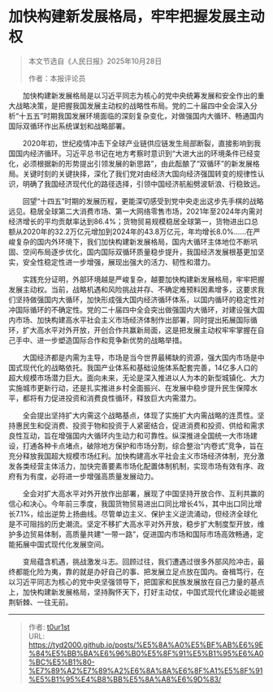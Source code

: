 # 加快构建新发展格局，牢牢把握发展主动权


> 本文节选自《人民日报》2025年10月28日
>
> 作者：本报评论员

　　加快构建新发展格局是以习近平同志为核心的党中央统筹发展和安全作出的重大战略决策，是把握我国发展主动权的战略性布局。党的二十届四中全会深入分析“十五五”时期我国发展环境面临的深刻复杂变化，对做强国内大循环、畅通国内国际双循环作出系统谋划和战略部署。

　　2020年初，世纪疫情冲击下全球产业链供应链发生局部断裂，直接影响到我国国内经济循环。习近平总书记在地方考察时意识到“大进大出的环境条件已经变化，必须根据新的形势提出引领发展的新思路”，由此酝酿了“双循环”的新发展格局。关键时刻的关键抉择，深化了我们党对由经济大国向经济强国转变的规律性认识，明确了我国经济现代化的路径选择，引领中国经济航船劈波斩浪、行稳致远。

　　回望“十四五”时期的发展历程，更能深切感受到党中央走出这步先手棋的战略远见。稳居全球第二大消费市场、第一大网络零售市场，2021年至2024年内需对经济增长的平均贡献率达到86.4%；货物贸易规模稳居全球第一，货物进出口总额从2020年的32.2万亿元增加到2024年的43.8万亿元，年均增长8.0%……在严峻复杂的国内外环境下，我们加快构建新发展格局，国内大循环主体地位不断巩固、空间布局逐步优化，国内国际双循环质量稳步提升，我国经济发展根基更加坚实，安全性稳定性进一步增强，展现出强大的活力、韧性和潜力。

　　实践充分证明，外部环境越是严峻复杂，越要加快构建新发展格局，牢牢把握发展主动权。当前，战略机遇和风险挑战并存、不确定难预料因素增多，这要求我们坚持做强国内大循环，加快形成强大国内经济循环体系，以国内循环的稳定性对冲国际循环的不确定性。党的二十届四中全会突出做强国内大循环，对建设强大国内市场、加快构建高水平社会主义市场经济体制作出部署，同时提出拓展国际循环，扩大高水平对外开放，开创合作共赢新局面，这是把发展主动权牢牢掌握在自己手中、进一步塑造国际合作和竞争新优势的战略举措。

　　大国经济都是内需为主导，市场是当今世界最稀缺的资源，强大国内市场是中国式现代化的战略依托。我国产业体系和基础设施体系配套完善，14亿多人口的超大规模市场潜力巨大。面向未来，无论是深入推进以人为本的新型城镇化、大力实施城市更新行动，还是扎实推进乡村全面振兴、在发展中稳步提升民生保障水平，都将有力促进投资和消费良性循环，释放巨大内需潜力。

　　全会提出坚持扩大内需这个战略基点，体现了实施扩大内需战略的连贯性。坚持惠民生和促消费、投资于物和投资于人紧密结合，促进消费和投资、供给和需求良性互动，旨在增强国内大循环内生动力和可靠性。纵深推进全国统一大市场建设，打通各种卡点堵点，破除地方保护和市场分割，综合整治“内卷式”竞争，旨在充分释放我国超大规模市场红利。加快构建高水平社会主义市场经济体制，充分激发各类经营主体活力，加快完善要素市场化配置体制机制，实现市场有效有序、政府有为有度，必将进一步增强高质量发展动力。

　　全会对扩大高水平对外开放作出部署，展现了中国坚持开放合作、互利共赢的信心和决心。今年前三季度，我国货物贸易进出口同比增长4%，其中出口同比增长7.1%，绘出逆势上扬曲线。尽管单边主义、保护主义逆流涌动，但经济全球化是不可阻挡的历史潮流。坚定不移扩大高水平对外开放，稳步扩大制度型开放，维护多边贸易体制，高质量共建“一带一路”，促进国内市场和国际市场高效畅通，定能拓展中国式现代化发展空间。

　　变局蕴含机遇，挑战激发斗志。回顾过往，我们遭遇过很多外部风险冲击，最终都能化险为夷，靠的就是办好自己的事、把发展立足点放在国内。奋楫笃行，在以习近平同志为核心的党中央坚强领导下，把国家和民族发展放在自己力量的基点上，加快构建新发展格局，坚持胸怀天下，打好主动仗，中国式现代化建设必能披荆斩棘、一往无前。

---

> 作者: [t0ur1st](https://github.com/tyd2000)  
> URL: https://tyd2000.github.io/posts/%E5%8A%A0%E5%BF%AB%E6%9E%84%E5%BB%BA%E6%96%B0%E5%8F%91%E5%B1%95%E6%A0%BC%E5%B1%80-%E7%89%A2%E7%89%A2%E6%8A%8A%E6%8F%A1%E5%8F%91%E5%B1%95%E4%B8%BB%E5%8A%A8%E6%9D%83/  

